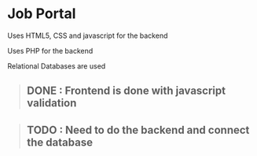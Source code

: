 # Job Portal

 Uses HTML5, CSS and javascript for the backend

 Uses PHP for the backend

 Relational Databases are used

>## **DONE :** Frontend is done with javascript validation

> ## **TODO :** Need to do the backend and connect the database